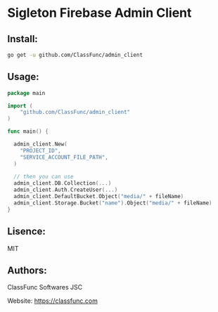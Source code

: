 # Sigleton Firebase Admin Client

## Install:

```sh
go get -u github.com/ClassFunc/admin_client
```

## Usage:

```go
package main

import (
    "github.com/ClassFunc/admin_client"
)

func main() {

  admin_client.New(
    "PROJECT_ID",
    "SERVICE_ACCOUNT_FILE_PATH",
  )
  
  // then you can use
  admin_client.DB.Collection(...)
  admin_client.Auth.CreateUser(...)
  admin_client.DefaultBucket.Object("media/" + fileName)
  admin_client.Storage.Bucket("name").Object("media/" + fileName)
}
```

## Lisence:
MIT

## Authors:
ClassFunc Softwares JSC

Website: https://classfunc.com
